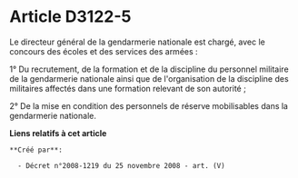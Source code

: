 # Article D3122-5

Le directeur général de la gendarmerie nationale est chargé, avec le concours des écoles et des services des armées :

1° Du recrutement, de la formation et de la discipline du personnel militaire de la gendarmerie nationale ainsi que de
l'organisation de la discipline des militaires affectés dans une formation relevant de son autorité ;

2° De la mise en condition des personnels de réserve mobilisables dans la gendarmerie nationale.

**Liens relatifs à cet article**

	**Créé par**:

	  - Décret n°2008-1219 du 25 novembre 2008 - art. (V)
